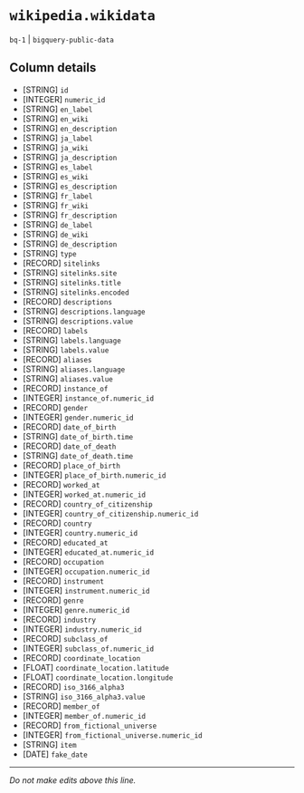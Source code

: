 # `wikipedia.wikidata`
`bq-1` | `bigquery-public-data`

## Column details
* [STRING]    `id`
* [INTEGER]   `numeric_id`
* [STRING]    `en_label`
* [STRING]    `en_wiki`
* [STRING]    `en_description`
* [STRING]    `ja_label`
* [STRING]    `ja_wiki`
* [STRING]    `ja_description`
* [STRING]    `es_label`
* [STRING]    `es_wiki`
* [STRING]    `es_description`
* [STRING]    `fr_label`
* [STRING]    `fr_wiki`
* [STRING]    `fr_description`
* [STRING]    `de_label`
* [STRING]    `de_wiki`
* [STRING]    `de_description`
* [STRING]    `type`
* [RECORD]    `sitelinks`
* [STRING]    `sitelinks.site`
* [STRING]    `sitelinks.title`
* [STRING]    `sitelinks.encoded`
* [RECORD]    `descriptions`
* [STRING]    `descriptions.language`
* [STRING]    `descriptions.value`
* [RECORD]    `labels`
* [STRING]    `labels.language`
* [STRING]    `labels.value`
* [RECORD]    `aliases`
* [STRING]    `aliases.language`
* [STRING]    `aliases.value`
* [RECORD]    `instance_of`
* [INTEGER]   `instance_of.numeric_id`
* [RECORD]    `gender`
* [INTEGER]   `gender.numeric_id`
* [RECORD]    `date_of_birth`
* [STRING]    `date_of_birth.time`
* [RECORD]    `date_of_death`
* [STRING]    `date_of_death.time`
* [RECORD]    `place_of_birth`
* [INTEGER]   `place_of_birth.numeric_id`
* [RECORD]    `worked_at`
* [INTEGER]   `worked_at.numeric_id`
* [RECORD]    `country_of_citizenship`
* [INTEGER]   `country_of_citizenship.numeric_id`
* [RECORD]    `country`
* [INTEGER]   `country.numeric_id`
* [RECORD]    `educated_at`
* [INTEGER]   `educated_at.numeric_id`
* [RECORD]    `occupation`
* [INTEGER]   `occupation.numeric_id`
* [RECORD]    `instrument`
* [INTEGER]   `instrument.numeric_id`
* [RECORD]    `genre`
* [INTEGER]   `genre.numeric_id`
* [RECORD]    `industry`
* [INTEGER]   `industry.numeric_id`
* [RECORD]    `subclass_of`
* [INTEGER]   `subclass_of.numeric_id`
* [RECORD]    `coordinate_location`
* [FLOAT]     `coordinate_location.latitude`
* [FLOAT]     `coordinate_location.longitude`
* [RECORD]    `iso_3166_alpha3`
* [STRING]    `iso_3166_alpha3.value`
* [RECORD]    `member_of`
* [INTEGER]   `member_of.numeric_id`
* [RECORD]    `from_fictional_universe`
* [INTEGER]   `from_fictional_universe.numeric_id`
* [STRING]    `item`
* [DATE]      `fake_date`

-------------------------------------------------------------------------------
*Do not make edits above this line.*
